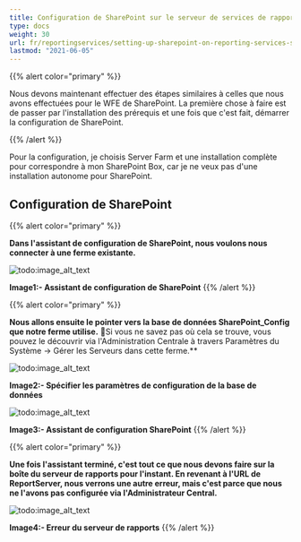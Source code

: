 ```yaml
---
title: Configuration de SharePoint sur le serveur de services de rapport
type: docs
weight: 30
url: fr/reportingservices/setting-up-sharepoint-on-reporting-services-server/
lastmod: "2021-06-05"
---
```


{{% alert color="primary" %}}

Nous devons maintenant effectuer des étapes similaires à celles que nous avons effectuées pour le WFE de SharePoint. La première chose à faire est de passer par l'installation des prérequis et une fois que c'est fait, démarrer la configuration de SharePoint.

{{% /alert %}}

Pour la configuration, je choisis Server Farm et une installation complète pour correspondre à mon SharePoint Box, car je ne veux pas d'une installation autonome pour SharePoint.

## Configuration de SharePoint

{{% alert color="primary" %}}

**Dans l'assistant de configuration de SharePoint, nous voulons nous connecter à une ferme existante.**

![todo:image_alt_text](setting-up-sharepoint-on-reporting-services-server_1.png)

**Image1:- Assistant de configuration de SharePoint**
{{% /alert %}}

{{% alert color="primary" %}}

**Nous allons ensuite le pointer vers la base de données SharePoint_Config que notre ferme utilise.**  Si vous ne savez pas où cela se trouve, vous pouvez le découvrir via l'Administration Centrale à travers Paramètres du Système -> Gérer les Serveurs dans cette ferme.**

![todo:image_alt_text](setting-up-sharepoint-on-reporting-services-server_2.png)

**Image2:- Spécifier les paramètres de configuration de la base de données**

![todo:image_alt_text](setting-up-sharepoint-on-reporting-services-server_3.png)

**Image3:- Assistant de configuration SharePoint**
{{% /alert %}}

{{% alert color="primary" %}}

**Une fois l'assistant terminé, c'est tout ce que nous devons faire sur la boîte du serveur de rapports pour l'instant. En revenant à l'URL de ReportServer, nous verrons une autre erreur, mais c'est parce que nous ne l'avons pas configurée via l'Administrateur Central.**

![todo:image_alt_text](setting-up-sharepoint-on-reporting-services-server_4.png)

**Image4:- Erreur du serveur de rapports**
{{% /alert %}}